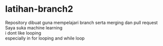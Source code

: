 # latihan-branch2
Repository dibuat guna mempelajari branch serta merging dan pull request<br>
Saya suka machine learning<br>
i dont like looping<br>
especially in for looping and while loop
